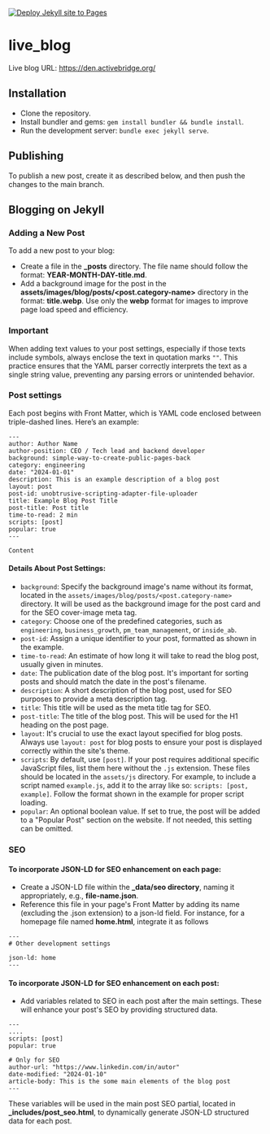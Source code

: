 [![Deploy Jekyll site to Pages](https://github.com/katatsu12/live_blog/actions/workflows/jekyll.yml/badge.svg)](https://github.com/katatsu12/live_blog/actions/workflows/jekyll.yml)

# live_blog
Live blog URL: https://den.activebridge.org/

## Installation
  * Clone the repository.
  * Install bundler and gems: `gem install bundler && bundle install`.
  * Run the development server: `bundle exec jekyll serve`.

## Publishing
  To publish a new post, create it as described below, and then push the changes to the main branch.

## Blogging on Jekyll

### Adding a New Post
To add a new post to your blog:
  * Create a file in the **_posts** directory. The file name should follow the format: **YEAR-MONTH-DAY-title.md**.
  * Add a background image for the post in the **assets/images/blog/posts/<post.category-name>** directory in the format: **title.webp**. Use only the **webp** format for images to improve page load speed and efficiency.

### Important
  When adding text values to your post settings, especially if those texts include symbols, always enclose the text in quotation marks `""`. This practice ensures that the YAML parser correctly interprets the text as a single string value, preventing any parsing errors or unintended behavior.

### Post settings
  Each post begins with Front Matter, which is YAML code enclosed between triple-dashed lines. Here’s an example:

  ```
  ---
  author: Author Name
  author-position: CEO / Tech lead and backend developer
  background: simple-way-to-create-public-pages-back
  category: engineering
  date: "2024-01-01"
  description: This is an example description of a blog post
  layout: post
  post-id: unobtrusive-scripting-adapter-file-uploader
  title: Example Blog Post Title
  post-title: Post title
  time-to-read: 2 min
  scripts: [post]
  popular: true
  ---

  Content
  ```

#### Details About Post Settings:
* `background`: Specify the background image's name without its format, located in the `assets/images/blog/posts/<post.category-name>` directory. It will be used as the background image for the post card and for the SEO cover-image meta tag.
* `category`: Choose one of the predefined categories, such as `engineering`, `business_growth`, `pm_team_management`, or `inside_ab`.
* `post-id`: Assign a unique identifier to your post, formatted as shown in the example.
* `time-to-read`: An estimate of how long it will take to read the blog post, usually given in minutes.
* `date`: The publication date of the blog post. It's important for sorting posts and should match the date in the post's filename.
* `description`: A short description of the blog post, used for SEO purposes to provide a meta description tag.
* `title`: This title will be used as the meta title tag for SEO.
* `post-title`: The title of the blog post. This will be used for the H1 heading on the post page.
* `layout`: It's crucial to use the exact layout specified for blog posts. Always use `layout: post` for blog posts to ensure your post is displayed correctly within the site's theme.
* `scripts`: By default, use `[post]`. If your post requires additional specific JavaScript files, list them here without the `.js` extension. These files should be located in the `assets/js` directory. For example, to include a script named `example.js`, add it to the array like so: `scripts: [post, example]`. Follow the format shown in the example for proper script loading.
* `popular`: An optional boolean value. If set to true, the post will be added to a "Popular Post" section on the website. If not needed, this setting can be omitted.


### SEO

#### To incorporate JSON-LD for SEO enhancement on each page:

  * Create a JSON-LD file within the **_data/seo directory**, naming it appropriately, e.g., **file-name.json**.
  * Reference this file in your page's Front Matter by adding its name (excluding the .json extension) to a json-ld field. For instance, for a homepage file named **home.html**, integrate it as follows

  ```
  ---
  # Other development settings

  json-ld: home
  ---
  ```

#### To incorporate JSON-LD for SEO enhancement on each post:
  * Add variables related to SEO in each post after the main settings. These will enhance your post's SEO by providing structured data.

  ```
  ---
  ....
  scripts: [post]
  popular: true

  # Only for SEO
  author-url: "https://www.linkedin.com/in/autor"
  date-modified: "2024-01-10"
  article-body: This is the some main elements of the blog post
  ---
  ```

  These variables will be used in the main post SEO partial, located in **_includes/post_seo.html**, to dynamically generate JSON-LD structured data for each post.
